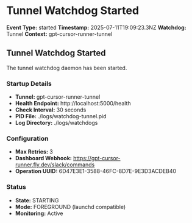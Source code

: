 # Tunnel Watchdog Started

**Event Type:** started
**Timestamp:** 2025-07-11T19:09:23.3NZ
**Watchdog:** Tunnel
**Context:** gpt-cursor-runner-tunnel


## Tunnel Watchdog Started

The tunnel watchdog daemon has been started.

### Startup Details
- **Tunnel:** gpt-cursor-runner-tunnel
- **Health Endpoint:** http://localhost:5000/health
- **Check Interval:** 30 seconds
- **PID File:** ./logs/watchdog-tunnel.pid
- **Log Directory:** ./logs/watchdogs

### Configuration
- **Max Retries:** 3
- **Dashboard Webhook:** https://gpt-cursor-runner.fly.dev/slack/commands
- **Operation UUID:** 6D47E3E1-3588-46FC-8D7E-9E3D3ACDEB40

### Status
- **State:** STARTING
- **Mode:** FOREGROUND (launchd compatible)
- **Monitoring:** Active


